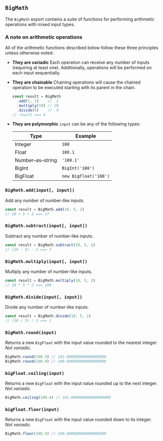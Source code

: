 ## `BigMath`

The `BigMath` export contains a suite of functions for performing arithmetic operations with mixed input types.





### A note on arithmetic operations

All of the arithmetic functions described below follow these three principles unless otherwise noted:

* **They are variadic**
    Each operation can receive any number of inputs (requiring at least one). Additionally, operations will be performed on each input sequentially.

* **They are chainable**
    Chaining operations will cause the chained operation to be executed starting with its parent in the chain.

    ```javascript
    const result = BigMath
      .add(1, 1)    //  2
      .multiply(10) // 20
      .divide(5)    //  4
    // result === 4
    ```

* **They are polymorphic**
    `input` can be any of the following types:

    | Type              | Example               |
    | ----------------- | --------------------- |
    | Integer           | `100`                 |
    | Float             | `100.1`               |
    | Number–as–string  | `'100.1'`             |
    | BigInt            | `BigInt('100')`       |
    | BigFloat          | `new BigFloat('100')` |





### `BigMath.add(input[, input])`

Add any number of number-like inputs.

```javascript
const result = BigMath.add(10, 5, 2)
// 10 + 5 + 2 === 17
```





### `BigMath.subtract(input[, input])`

Subtract any number of number-like inputs.

```javascript
const result = BigMath.subtract(10, 5, 2)
// (10 - 5) - 2 === 3
```





### `BigMath.multiply(input[, input])`

Multiply any number of number-like inputs.

```javascript
const result = BigMath.multiply(10, 5, 2)
// 10 * 5 * 2 === 100
```





### `BigMath.divide(input[, input])`

Divide any number of number-like inputs.

```javascript
const result = BigMath.divide(10, 5, 2)
// (10 / 5) / 2 === 1
```





### `BigMath.round(input)`

Returns a new `BigFloat` with the input value rounded to the nearest integer. _Not variadic._

```javascript
BigMath.round(100.5) // 101.000000000000000000
BigMath.round(100.4) // 100.000000000000000000
```





### `bigFloat.ceiling(input)`

Returns a new `BigFloat` with the input value rounded up to the next integer. _Not variadic._

```javascript
BigMath.ceiling(100.4) // 101.000000000000000000
```





### `bigFloat.floor(input)`

Returns a new `BigFloat` with the input value rounded down to its integer. _Not variadic._

```javascript
BigMath.floor(100.5) // 100.000000000000000000
```
